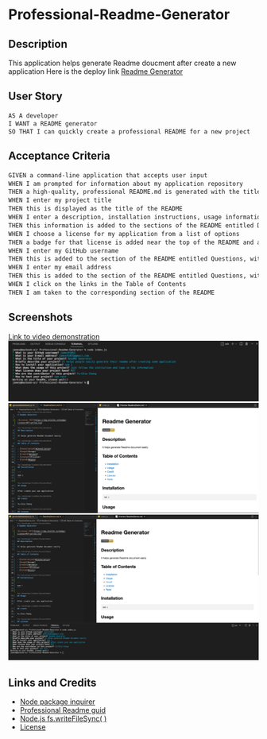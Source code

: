 # Professional-Readme-Generator

## Description

This application helps generate Readme doucment after create a new application
Here is the deploy link
[Readme Generator](https://james91055.github.io/Professional-Readme-Generator/)

## User Story

```
AS A developer
I WANT a README generator
SO THAT I can quickly create a professional README for a new project
```

## Acceptance Criteria

```md
GIVEN a command-line application that accepts user input
WHEN I am prompted for information about my application repository
THEN a high-quality, professional README.md is generated with the title of my project and sections entitled Description, Table of Contents, Installation, Usage, License, Contributing, Tests, and Questions
WHEN I enter my project title
THEN this is displayed as the title of the README
WHEN I enter a description, installation instructions, usage information, contribution guidelines, and test instructions
THEN this information is added to the sections of the README entitled Description, Installation, Usage, Contributing, and Tests
WHEN I choose a license for my application from a list of options
THEN a badge for that license is added near the top of the README and a notice is added to the section of the README entitled License that explains which license the application is covered under
WHEN I enter my GitHub username
THEN this is added to the section of the README entitled Questions, with a link to my GitHub profile
WHEN I enter my email address
THEN this is added to the section of the README entitled Questions, with instructions on how to reach me with additional questions
WHEN I click on the links in the Table of Contents
THEN I am taken to the corresponding section of the README
```

## Screenshots

[Link to video demonstration](https://www.loom.com/share/f0f2461bdf674cb9bc9bdbadcc89f107)
![Alt text](/img/1.png)
![Alt text](/img/2.png)
![Alt text](/img/3.png)

## Links and Credits

- [Node package inquirer](https://www.npmjs.com/package/inquirer)
- [Professional Readme guid](https://coding-boot-camp.github.io/full-stack/github/professional-readme-guide)
- [Node.js fs.writeFileSync( )](https://www.geeksforgeeks.org/node-js-fs-writefilesync-method/)
- [License](https://gist.github.com/qvil/5e3ed56c26d784e51424621119cc4028?)
